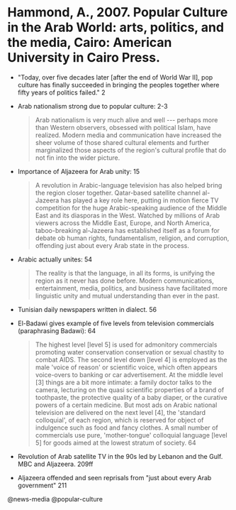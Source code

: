 # Hammond, A., 2007. Popular Culture in the Arab World: arts, politics, and the media, Cairo: American University in Cairo Press.

- "Today, over five decades later [after the end of World War II], pop culture has finally succeeded in bringing the peoples together where fifty years of politics failed." 2

- Arab nationalism strong due to popular culture: 2-3

  > Arab nationalism is very much alive and well --- perhaps more than Western observers, obsessed with political Islam, have realized. Modern media and communication have increased the sheer volume of those shared cultural elements and further marginalized those aspects of the region's cultural profile that do not fin into the wider picture.

- Importance of Aljazeera for Arab unity: 15

  > A revolution in Arabic-language television has also helped bring the region closer together. Qatar-based satellite channel al-Jazeera has played a key role here, putting in motion fierce TV competition for the huge Arabic-speaking audience of the Middle East and its diasporas in the West. Watched by millions of Arab viewers across the Middle East, Europe, and North America, taboo-breaking al-Jazeera has established itself as a forum for debate ob human rights, fundamentalism, religion, and corruption, offending just about every Arab state in the process.

- Arabic actually unites: 54

  > The reality is that the language, in all its forms, is unifying the region as it never has done before. Modern communications, entertainment, media, politics, and business have facilitated more linguistic unity and mutual understanding than ever in the past.

- Tunisian daily newspapers written in dialect. 56

- El-Badawi gives example of five levels from television commercials (paraphrasing Badawi): 64

  > The highest level [level 5] is used for admonitory commercials promoting water conservation conservation or sexual chastity to combat AIDS. The second level down [level 4] is employed as the male 'voice of reason' or scientific voice, which often appears voice-overs to banking or car advertisement. At the middle level [3] things are a bit more intimate: a family doctor talks to the camera, lecturing on the quasi scientific properties of a brand of toothpaste, the protective quality of a baby diaper, or the curative powers of a certain medicine. But most ads on Arabic national television are delivered on the next level [4], the 'standard colloquial', of each region, which is reserved for object of indulgence such as food and fancy clothes. A small number of commercials use pure, 'mother-tongue' colloquial language [level 5] for goods aimed at the lowest stratum of society. 64

- Revolution of Arab satellite TV in the 90s led by Lebanon and the Gulf. MBC and Aljazeera. 209ff

- Aljazeera offended and seen reprisals from "just about every Arab government" 211

@news-media
@popular-culture
